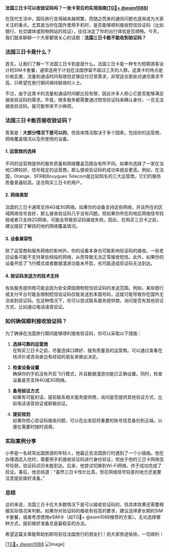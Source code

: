 **法国三日卡可以收验证码吗？一张卡背后的实用指南[[TG💪+ @esim1088](https://t.me/s/esim1088)]**

在现代生活中，国际旅行变得越来越频繁，而随之而来的通信问题也逐渐成为大家关注的重点。尤其是当你在国外使用手机时，是否能够顺利接收短信验证码（比如银行、社交媒体或购物网站的验证），往往决定了你的出行体验是否顺畅。今天，我们就来聊聊一个大家都很关心的话题：**法国三日卡能不能收到验证码？**

### 法国三日卡是什么？

首先，让我们了解一下法国三日卡到底是什么。法国三日卡是一种专为短期游客设计的SIM卡套餐，通常适用于计划在法国停留不超过三天的人群。这类卡的特点是价格实惠，流量和通话时间有限但足够应付日常需求，非常适合那些对通讯需求不高、只希望在旅行期间保持联络的人士。

不过，由于这类卡的流量和通话时间都比较有限，因此许多人担心它是否能够满足接收验证码的需求。毕竟，很多服务都需要通过短信验证码来确认身份，一旦无法接收验证码，就可能带来不少麻烦。

### 法国三日卡能否接收验证码？

答案是：**大部分情况下是可以的**。但具体情况取决于多个因素，包括你的运营商、网络覆盖情况以及所使用的设备。

#### 1. **运营商的选择**
不同的运营商提供的服务质量和网络覆盖范围会有所不同。如果你选择了一家在当地口碑较好、信号稳定的运营商，那么接收验证码的成功率就会更高。例如，在法国，Orange、SFR和Bouygues Telecom是比较知名的三大运营商，它们的服务质量普遍较高，适合购买三日卡的用户。

#### 2. **网络类型**
法国的三日卡通常支持4G或3G网络。如果你的设备支持这些网络，并且所在的区域网络信号良好，那么接收验证码几乎没有问题。但如果你所在的地区网络信号较弱或者只支持2G网络，可能会导致验证码接收失败。因此，在购买三日卡之前，建议提前了解目的地的网络覆盖情况。

#### 3. **设备兼容性**
除了运营商和服务网络的影响外，你的设备本身也可能影响验证码的接收。一些老旧设备可能不支持某些频段的网络，从而导致无法正常接收短信。此外，如果你的设备开启了飞行模式或者数据漫游功能未开启，也可能造成验证码无法到达。

#### 4. **验证码发送方的技术支持**
有些服务提供商可能会因为安全原因限制短信验证码的发送范围。例如，某些银行或支付平台可能会限制短信验证码仅能发送到本国号码，这就可能导致你在国外无法收到验证码。在这种情况下，你可以尝试联系服务提供商，询问是否有其他验证方式，比如通过电话语音验证。

### 如何确保顺利接收验证码？

为了确保在法国旅行期间能够顺利接收验证码，你可以采取以下措施：

1. **选择可靠的运营商**  
   在购买三日卡之前，尽量选择口碑好、服务质量高的运营商。可以通过查看在线评价或咨询身边有经验的朋友来做出决定。

2. **检查设备设置**  
   确保你的手机没有开启飞行模式，并且数据漫游功能已正确设置。同时，检查设备是否支持4G或3G网络。

3. **备用验证方式**  
   如果有可能的话，提前联系相关服务提供商，询问是否提供其他验证方式，比如电话语音验证或邮箱验证。

4. **提前规划**  
   如果你担心验证码接收问题，可以在出发前将重要的账号信息备份到云端，以便在需要时随时调用。

### 实际案例分享

小李是一名经常出国旅游的年轻人，他最近去法国旅行时遇到了一个小插曲。他在办理酒店入住时，需要用手机接收验证码进行身份验证，但由于他的三日卡网络信号较弱，验证码迟迟未能到达。后来，他尝试切换到Wi-Fi网络，终于成功完成了验证。事后，他总结道：“虽然三日卡性价比高，但在网络信号较差的地方还是要注意提前做好准备。”

### 总结

总的来说，法国三日卡在大多数情况下是可以接收验证码的，但具体效果还需要根据实际情况来判断。如果你对验证码的接收有较高的要求，建议选择更长期的SIM卡套餐，或者考虑使用eSIM卡（如TG💪+ @esim1088推荐的方案）。无论选择哪种方式，提前做好准备总是最稳妥的办法。

希望这篇文章能帮助到即将前往法国旅行的朋友们！祝大家旅途愉快，一切顺利！

[[TG💪+ @esim1088](https://t.me/s/esim1088) ![Image](https://i.postimg.cc/4NQfJmqS/Snipaste-2025-05-13-00-14-12.png)]